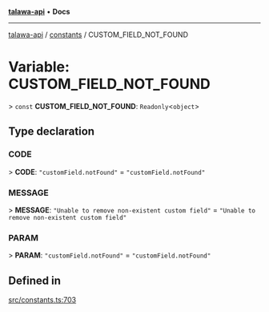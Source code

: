 [**talawa-api**](../../README.md) • **Docs**

***

[talawa-api](../../modules.md) / [constants](../README.md) / CUSTOM\_FIELD\_NOT\_FOUND

# Variable: CUSTOM\_FIELD\_NOT\_FOUND

\> `const` **CUSTOM\_FIELD\_NOT\_FOUND**: `Readonly`\<`object`\>

## Type declaration

### CODE

\> **CODE**: `"customField.notFound"` = `"customField.notFound"`

### MESSAGE

\> **MESSAGE**: `"Unable to remove non-existent custom field"` = `"Unable to remove non-existent custom field"`

### PARAM

\> **PARAM**: `"customField.notFound"` = `"customField.notFound"`

## Defined in

[src/constants.ts:703](https://github.com/PalisadoesFoundation/talawa-api/blob/92443bb6a5ff3ed66457149a509401986a82e570/src/constants.ts#L703)
